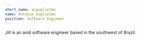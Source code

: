 ```yaml
---
short_name: acguglielmo
name: Antonio Guglielmo
position: Software Engineer
---
```

Jill is an avid software engineer based in the southwest of Brazil.